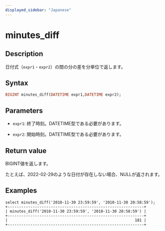 ```yaml
---
displayed_sidebar: "Japanese"
---
```


# minutes_diff

## Description

日付式（`expr1` - `expr2`）の間の分の差を分単位で返します。

## Syntax

```Haskell
BIGINT minutes_diff(DATETIME expr1,DATETIME expr2);
```

## Parameters

- `expr1`: 終了時刻。DATETIME型である必要があります。

- `expr2`: 開始時刻。DATETIME型である必要があります。

## Return value

BIGINT値を返します。

たとえば、2022-02-29のような日付が存在しない場合、NULLが返されます。

## Examples

```Plain
select minutes_diff('2010-11-30 23:59:59', '2010-11-30 20:58:59');
+------------------------------------------------------------+
| minutes_diff('2010-11-30 23:59:59', '2010-11-30 20:58:59') |
+------------------------------------------------------------+
|                                                        181 |
+------------------------------------------------------------+
```